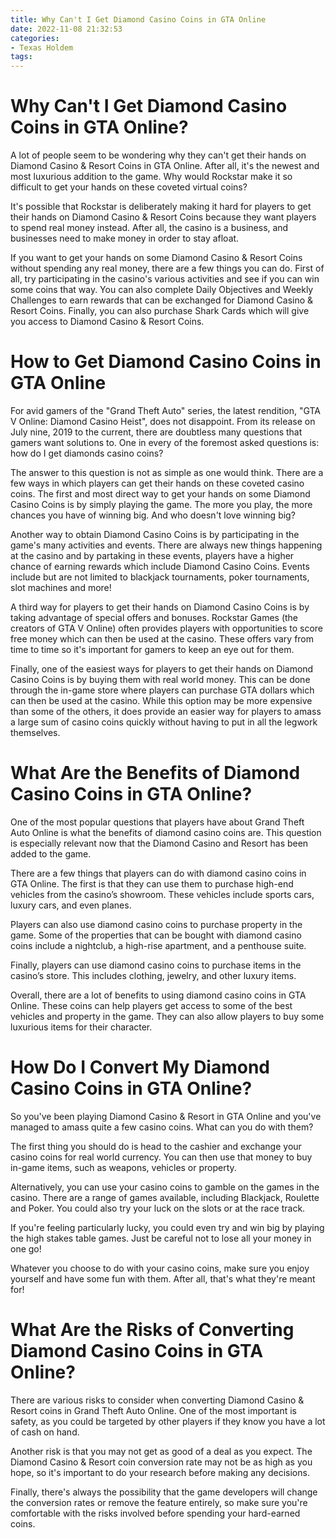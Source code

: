 ```yaml
---
title: Why Can't I Get Diamond Casino Coins in GTA Online
date: 2022-11-08 21:32:53
categories:
- Texas Holdem
tags:
---
```



#  Why Can't I Get Diamond Casino Coins in GTA Online?

A lot of people seem to be wondering why they can't get their hands on Diamond Casino & Resort Coins in GTA Online. After all, it's the newest and most luxurious addition to the game. Why would Rockstar make it so difficult to get your hands on these coveted virtual coins?

It's possible that Rockstar is deliberately making it hard for players to get their hands on Diamond Casino & Resort Coins because they want players to spend real money instead. After all, the casino is a business, and businesses need to make money in order to stay afloat.

If you want to get your hands on some Diamond Casino & Resort Coins without spending any real money, there are a few things you can do. First of all, try participating in the casino's various activities and see if you can win some coins that way. You can also complete Daily Objectives and Weekly Challenges to earn rewards that can be exchanged for Diamond Casino & Resort Coins. Finally, you can also purchase Shark Cards which will give you access to Diamond Casino & Resort Coins.

#  How to Get Diamond Casino Coins in GTA Online

For avid gamers of the "Grand Theft Auto" series, the latest rendition, "GTA V Online: Diamond Casino Heist", does not disappoint. From its release on July nine, 2019 to the current, there are doubtless many questions that gamers want solutions to. One in every of the foremost asked questions is: how do I get diamonds casino coins?

The answer to this question is not as simple as one would think. There are a few ways in which players can get their hands on these coveted casino coins. The first and most direct way to get your hands on some Diamond Casino Coins is by simply playing the game. The more you play, the more chances you have of winning big. And who doesn't love winning big?

Another way to obtain Diamond Casino Coins is by participating in the game's many activities and events. There are always new things happening at the casino and by partaking in these events, players have a higher chance of earning rewards which include Diamond Casino Coins. Events include but are not limited to blackjack tournaments, poker tournaments, slot machines and more!

A third way for players to get their hands on Diamond Casino Coins is by taking advantage of special offers and bonuses. Rockstar Games (the creators of GTA V Online) often provides players with opportunities to score free money which can then be used at the casino. These offers vary from time to time so it's important for gamers to keep an eye out for them.

Finally, one of the easiest ways for players to get their hands on Diamond Casino Coins is by buying them with real world money. This can be done through the in-game store where players can purchase GTA dollars which can then be used at the casino. While this option may be more expensive than some of the others, it does provide an easier way for players to amass a large sum of casino coins quickly without having to put in all the legwork themselves.

#  What Are the Benefits of Diamond Casino Coins in GTA Online?

One of the most popular questions that players have about Grand Theft Auto Online is what the benefits of diamond casino coins are. This question is especially relevant now that the Diamond Casino and Resort has been added to the game.

There are a few things that players can do with diamond casino coins in GTA Online. The first is that they can use them to purchase high-end vehicles from the casino’s showroom. These vehicles include sports cars, luxury cars, and even planes.

Players can also use diamond casino coins to purchase property in the game. Some of the properties that can be bought with diamond casino coins include a nightclub, a high-rise apartment, and a penthouse suite.

Finally, players can use diamond casino coins to purchase items in the casino’s store. This includes clothing, jewelry, and other luxury items.

Overall, there are a lot of benefits to using diamond casino coins in GTA Online. These coins can help players get access to some of the best vehicles and property in the game. They can also allow players to buy some luxurious items for their character.

#  How Do I Convert My Diamond Casino Coins in GTA Online?

So you've been playing Diamond Casino & Resort in GTA Online and you've managed to amass quite a few casino coins. What can you do with them?

The first thing you should do is head to the cashier and exchange your casino coins for real world currency. You can then use that money to buy in-game items, such as weapons, vehicles or property.

Alternatively, you can use your casino coins to gamble on the games in the casino. There are a range of games available, including Blackjack, Roulette and Poker. You could also try your luck on the slots or at the race track.

If you're feeling particularly lucky, you could even try and win big by playing the high stakes table games. Just be careful not to lose all your money in one go!

Whatever you choose to do with your casino coins, make sure you enjoy yourself and have some fun with them. After all, that's what they're meant for!

#  What Are the Risks of Converting Diamond Casino Coins in GTA Online?

There are various risks to consider when converting Diamond Casino & Resort coins in Grand Theft Auto Online. One of the most important is safety, as you could be targeted by other players if they know you have a lot of cash on hand.

Another risk is that you may not get as good of a deal as you expect. The Diamond Casino & Resort coin conversion rate may not be as high as you hope, so it's important to do your research before making any decisions.

Finally, there's always the possibility that the game developers will change the conversion rates or remove the feature entirely, so make sure you're comfortable with the risks involved before spending your hard-earned coins.